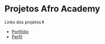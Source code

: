 # Projetos Afro Academy 

Links dos projetos ⏬
<br>
<ul>
    <li><a href="https://portfolio-jo8i.vercel.app/" target="_blank">Portfólio</a></li>
    <li><a href="https://perfil-self.vercel.app/" target="_blank">Perfil</a></li>

